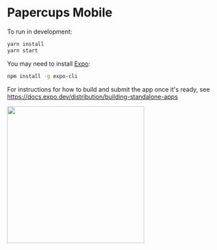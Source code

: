 # Papercups Mobile

To run in development:

```bash
yarn install
yarn start
```

You may need to install [Expo](https://docs.expo.dev/workflow/expo-cli/): 

```bash
npm install -g expo-cli
```

For instructions for how to build and submit the app once it's ready, see https://docs.expo.dev/distribution/building-standalone-apps

<img src="https://user-images.githubusercontent.com/5264279/128648404-e3df11ac-c1a1-48ed-a6f3-4379093e1870.gif" width="320" />
